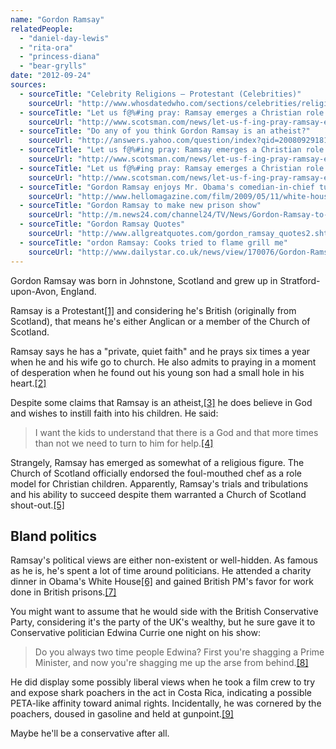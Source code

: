 ```yaml
---
name: "Gordon Ramsay"
relatedPeople:
  - "daniel-day-lewis"
  - "rita-ora"
  - "princess-diana"
  - "bear-grylls"
date: "2012-09-24"
sources:
  - sourceTitle: "Celebrity Religions – Protestant (Celebrities)"
    sourceUrl: "http://www.whosdatedwho.com/sections/celebrities/religion/protestant_g"
  - sourceTitle: "Let us f@%#ing pray: Ramsay emerges a Christian role mode"
    sourceUrl: "http://www.scotsman.com/news/let-us-f-ing-pray-ramsay-emerges-a-christian-role-model-1-1303472"
  - sourceTitle: "Do any of you think Gordon Ramsay is an atheist?"
    sourceUrl: "http://answers.yahoo.com/question/index?qid=20080929181140AA1fN4j"
  - sourceTitle: "Let us f@%#ing pray: Ramsay emerges a Christian role mode"
    sourceUrl: "http://www.scotsman.com/news/let-us-f-ing-pray-ramsay-emerges-a-christian-role-model-1-1303472"
  - sourceTitle: "Let us f@%#ing pray: Ramsay emerges a Christian role mode"
    sourceUrl: "http://www.scotsman.com/news/let-us-f-ing-pray-ramsay-emerges-a-christian-role-model-1-1303472"
  - sourceTitle: "Gordon Ramsay enjoys Mr. Obama's comedian-in-chief turn"
    sourceUrl: "http://www.hellomagazine.com/film/2009/05/11/white-house-dinner/"
  - sourceTitle: "Gordon Ramsay to make new prison show"
    sourceUrl: "http://m.news24.com/channel24/TV/News/Gordon-Ramsay-to-create-new-prison-show-20120702"
  - sourceTitle: "Gordon Ramsay Quotes"
    sourceUrl: "http://www.allgreatquotes.com/gordon_ramsay_quotes2.shtml"
  - sourceTitle: "ordon Ramsay: Cooks tried to flame grill me"
    sourceUrl: "http://www.dailystar.co.uk/news/view/170076/Gordon-Ramsay-Crooks-tried-to-flame-grill-me/"
---
```


Gordon Ramsay was born in Johnstone, Scotland and grew up in Stratford-upon-Avon, England.

Ramsay is a Protestant<a class="source-citation" href="http://www.whosdatedwho.com/sections/celebrities/religion/protestant_g" title="Celebrity Religions – Protestant (Celebrities)">[1]</a> and considering he's British (originally from Scotland), that means he's either Anglican or a member of the Church of Scotland.

Ramsay says he has a "private, quiet faith" and he prays six times a year when he and his wife go to church. He also admits to praying in a moment of desperation when he found out his young son had a small hole in his heart.<a class="source-citation" href="http://www.scotsman.com/news/let-us-f-ing-pray-ramsay-emerges-a-christian-role-model-1-1303472" title="Let us f@%#ing pray: Ramsay emerges a Christian role mode">[2]</a>

Despite some claims that Ramsay is an atheist,<a class="source-citation" href="http://answers.yahoo.com/question/index?qid=20080929181140AA1fN4j" title="Do any of you think Gordon Ramsay is an atheist?">[3]</a> he does believe in God and wishes to instill faith into his children. He said:

>I want the kids to understand that there is a God and that more times than not we need to turn to him for help.<a class="source-citation" href="http://www.scotsman.com/news/let-us-f-ing-pray-ramsay-emerges-a-christian-role-model-1-1303472" title="Let us f@%#ing pray: Ramsay emerges a Christian role mode">[4]</a>

Strangely, Ramsay has emerged as somewhat of a religious figure. The Church of Scotland officially endorsed the foul-mouthed chef as a role model for Christian children. Apparently, Ramsay's trials and tribulations and his ability to succeed despite them warranted a Church of Scotland shout-out.<a class="source-citation" href="http://www.scotsman.com/news/let-us-f-ing-pray-ramsay-emerges-a-christian-role-model-1-1303472" title="Let us f@%#ing pray: Ramsay emerges a Christian role mode">[5]</a>

## Bland politics

Ramsay's political views are either non-existent or well-hidden. As famous as he is, he's spent a lot of time around politicians. He attended a charity dinner in Obama's White House<a class="source-citation" href="http://www.hellomagazine.com/film/2009/05/11/white-house-dinner/" title="Gordon Ramsay enjoys Mr. Obama&apos;s comedian-in-chief turn">[6]</a> and gained British PM's favor for work done in British prisons.<a class="source-citation" href="http://m.news24.com/channel24/TV/News/Gordon-Ramsay-to-create-new-prison-show-20120702" title="Gordon Ramsay to make new prison show">[7]</a>

You might want to assume that he would side with the British Conservative Party, considering it's the party of the UK's wealthy, but he sure gave it to Conservative politician Edwina Currie one night on his show:

>Do you always two time people Edwina? First you're shagging a Prime Minister, and now you're shagging me up the arse from behind.<a class="source-citation" href="http://www.allgreatquotes.com/gordon_ramsay_quotes2.shtml" title="Gordon Ramsay Quotes">[8]</a>

He did display some possibly liberal views when he took a film crew to try and expose shark poachers in the act in Costa Rica, indicating a possible PETA-like affinity toward animal rights. Incidentally, he was cornered by the poachers, doused in gasoline and held at gunpoint.<a class="source-citation" href="http://www.dailystar.co.uk/news/view/170076/Gordon-Ramsay-Crooks-tried-to-flame-grill-me/" title="ordon Ramsay: Cooks tried to flame grill me">[9]</a>

Maybe he'll be a conservative after all.